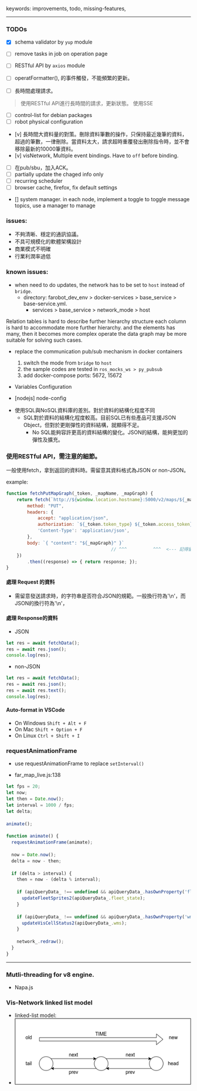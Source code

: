 keywords: improvements, todo, missing-features, 

--- 
### TODOs
- [x] schema validator by `yup` module
- [ ] remove tasks in job on operation page
- [ ] RESTful API by `axios` module
- [ ] operatFormatter(), 的事件觸發，不能頻繁的更新。

- [ ] 長時間處理請求。
> 使用RESTful API進行長時間的請求，更新狀態。 使用SSE
- [ ] control-list for debian packages
- [ ] robot physical configuration 
- [v] 長時間大資料量的對策。刪除資料筆數的操作，只保持最近幾筆的資料，超過的筆數，一律刪除。當資料太大，請求超時重覆發出刪除指令時，並不會移除最新的10000筆資料。
- [v] visNetwork, Multiple event bindings. Have to `off` before binding.
- [ ] 在pub/sbu，加入ACK。
- [ ] partially update the chaged info only 
- [ ] recurring scheduler
- [ ] browser cache, firefox, fix default settings
- [] system manager. in each node, implement a toggle to toggle message topics, use a manager to manage

### issues:
- 不夠清晰、穩定的通訊協議。
- 不具可規模化的軟體架構設計
- 商業模式不明確
- 行業利潤率過低

### known issues:
* when need to do updates, the network has to be set to `host` instead of `bridge`.
	- directory: farobot_dev_env > docker-services > base_service > base-service.yml.	
		- services > base_service > network_mode > host


Relation tables is hard to describe further hierarchy structure
each column is hard to accommodate more further hierarchy. 
and the elements has many, then it becomes more complex operate the data
graph may be more suitable for solving such cases.


* replace the communication pub/sub mechanism in docker containers
	1. switch the mode from `bridge` to `host`
	2. the sample codes are tested in `ros_mocks_ws > py_pubsub`
	3. add docker-compose ports: 5672, 15672
	

* Variables Configuration
 - [nodejs]  node-config

* 使用SQL與NoSQL資料庫的差別。對於資料的結構化程度不同
  - SQL對於資料的結構化程度較高。目前SQL已有些產品可支援JSON Object，但對於更剛彈性的資料結構，就顯得不足。
	- No SQL能夠容許更高的資料結構的變化。JSON的結構，能夠更加的彈性及擴充。

### 使用RESTful API，需注意的細節。
一般使用fetch，拿到返回的資料時。需留意其資料格式為JSON or non-JSON。

example:
```js
function fetchPutMapGraph(_token, _mapName, _mapGraph) {
	return fetch(`http://${window.location.hostname}:5000/v2/maps/${_mapName}/graph`, {
		method: "PUT",
		headers: {
			accept: "application/json",
			authorization: `${_token.token_type} ${_token.access_token}`,
			'Content-Type': 'application/json',
		},
		body: `{ "content": "${_mapGraph}" }`
										// ^^^          ^^^  <--- 記得留意是否有正確加上quotation!!
	})
		.then((response) => { return response; });
}
```


#### 處理 Request 的資料
* 需留意發送請求時，的字符串是否符合JSON的規範。一般換行符為'\n'，而JSON的換行符為'\\n'，

#### 處理 Response的資料
* JSON
```js
let res = await fetchData();
res = await res.json();
console.log(res);
```
* non-JSON
```js
let res = await fetchData();
res = await res.json();
res = await res.text();
console.log(res);
```

#### Auto-format in VSCode 
* On Windows `Shift + Alt + F`
* On Mac `Shift + Option + F`
* On Linux `Ctrl + Shift + I`

### requestAnimationFrame
* use requestAnimationFrame to replace `setInterval()`

* far_map_live.js:138
```js
let fps = 20;
let now;
let then = Date.now();
let interval = 1000 / fps;
let delta;

animate();

function animate() {
  requestAnimationFrame(animate);

  now = Date.now();
  delta = now - then;

  if (delta > interval) {
    then = now - (delta % interval);

    if (apiQueryData_ !== undefined && apiQueryData_.hasOwnProperty('fleet_state')) {
      updateFleetSprites2(apiQueryData_.fleet_state);
    }

    if (apiQueryData_ !== undefined && apiQueryData_.hasOwnProperty('wms')) {
      updateVisCellStatus2(apiQueryData_.wms);
    }

    network_.redraw();
  }
}
```

---
### Mutli-threading for v8 engine.
* Napa.js

### Vis-Network linked list model
* linked-list model:
* ![](./network_linked_list.png)